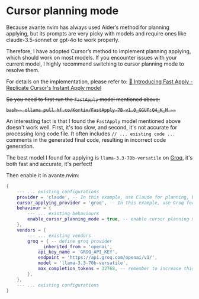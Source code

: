 Cursor planning mode
====================

Because avante.nvim has always used Aider’s method for planning applying, but its prompts are very picky with models and require ones like claude-3.5-sonnet or gpt-4o to work properly.

Therefore, I have adopted Cursor’s method to implement planning applying, which should work on most models. If you encounter issues with your current model, I highly recommend switching to cursor planning mode to resolve them.

For details on the implementation, please refer to: [🚀 Introducing Fast Apply - Replicate Cursor's Instant Apply model](https://www.reddit.com/r/LocalLLaMA/comments/1ga25gj/introducing_fast_apply_replicate_cursors_instant/)

~~So you need to first run the `FastApply` model mentioned above:~~

~~```bash~~
ollama pull hf.co/Kortix/FastApply-7B-v1.0_GGUF:Q4_K_M
~~```~~

An interesting fact is that I found the `FastApply` model mentioned above doesn't work well. First, it's too slow, and second, it's not accurate for processing long code file. It often includes `// ... existing code ...` comments in the generated final code, resulting in incorrect code generation.

The best model I found for applying is `llama-3.3-70b-versatile` on [Groq](https://console.groq.com/playground), it's both fast and accurate, it's perfect!

Then enable it in avante.nvim:

```lua
{
    --- ... existing configurations
    provider = 'claude', -- In this example, use Claude for planning, but you can also use any provider you want.
    cursor_applying_provider = 'groq', -- In this example, use Groq for applying, but you can also use any provider you want.
    behaviour = {
        --- ... existing behaviours
        enable_cursor_planning_mode = true, -- enable cursor planning mode!
    },
    vendors = {
        --- ... existing vendors
        groq = { -- define groq provider
            __inherited_from = 'openai',
            api_key_name = 'GROQ_API_KEY',
            endpoint = 'https://api.groq.com/openai/v1/',
            model = 'llama-3.3-70b-versatile',
            max_completion_tokens = 32768, -- remember to increase this value, otherwise it will stop generating halfway
        },
    },
    --- ... existing configurations
}
```
